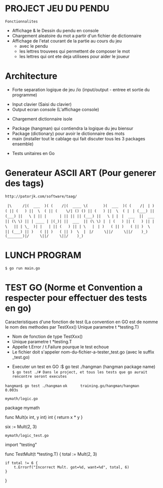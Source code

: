 # PROJECT JEU DU PENDU 
``Fonctionnalites``

- Affichage & le Dessin du pendu en console
- Chargement aleatoire du mot a partir d'un fichier de dictionnaire
- Affichage de l'etat courant de la partie au cours du jeu
  * avec le pendu
  * les lettres trouvees qui permettent de composer le mot
  * les lettres qui ont ete deja utilisees pour aider le joueur


# Architecture

* Forte separation logique de jeu /io (input/output  - entree et sortie du programme)
 - Input clavier (Saisi du clavier)
 - Output ecran console (L'affichage console)

* Chargement dictionnaire isole
 - Package (hangman) qui contiendra la logique du jeu biensur
 - Package (dictionary) pour avoir le dictionnaire des mots
 - main (installer tout le cablage qui fait discuter tous les 3 packages ensemble)

* Tests unitaires en Go


# Generateur ASCII ART (Pour generer des tags)
``http://patorjk.com/software/taag/``

``  |\     /|(  ___  )( (    /|(  ____ \(       )(  ___  )( (    /| ``
``	| )   ( || (   ) ||  \  ( || (    \/| () () || (   ) ||  \  ( | ``
``	| (___) || (___) ||   \ | || |      | || || || (___) ||   \ | | ``
``	|  ___  ||  ___  || (\ \) || | ____ | |(_)| ||  ___  || (\ \) | ``
``	| (   ) || (   ) || | \   || | \_  )| |   | || (   ) || | \   | ``
``	| )   ( || )   ( || )  \  || (___) || )   ( || )   ( || )  \  | ``
``	|/     \||/     \||/    )_)(_______)|/     \||/     \||/    )_) ``

# LUNCH PROGRAM
``$ go run main.go``


# TEST GO (Norme et Convention a respecter pour effectuer des tests en go)
Caracteristiques d'une fonction de test
(La convention en GO est de nomme le nom des methodes par TestXxx()
Unique parametre t *testing.T)

- Nom de fonction de type TestXxx()
- Unique parametre t *testing.T
- Appelle t.Error / t.Failure pourque le test echoue
- Le fichier doit s'appeler nom-du-fichier-a-tester_test.go (avec le suffix _test.go)

* Executer un test en GO :$ go test ./hangman (hangman package name)
``$ go test ./# Dans le project, et tous les tests que go aurait rencontre seront executes``

``hangman$ go test ./hangman``
``ok      training.go/hangman/hangman     0.003s``

``mymath/logic.go``

package mymath


func Mult(x int, y int) int {
   return x * y
}


six := Mult(2, 3)

``mymath/logic_test.go``

import "testing"


func TestMult(t *testing.T) {
    total := Mult(2, 3)

    if total != 6 {
        t.Errorf("Incorrect Mult. got=%d, want=%d", total, 6)
    }
}